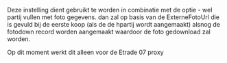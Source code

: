 Deze instelling dient gebruikt te worden in combinatie met de optie - wel partij vullen met foto gegevens.
dan zal op basis van de ExterneFotoUrl die is gevuld bij de eerste koop (als de de hpartij wordt aangemaakt) alsnog de fotodown record worden aangemaakt waardoor de foto gedownload zal worden.

Op dit moment werkt dit alleen voor de Etrade 07 proxy
